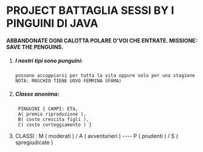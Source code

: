 # PROJECT BATTAGLIA SESSI BY I PINGUINI DI JAVA
#### ABBANDONATE OGNI CALOTTA POLARE O'VOI CHE ENTRATE. MISSIONE: SAVE THE PENGUINS. 

1. ##### I nostri tipi sono punguini:
       possono accoppiarsi per tutta la vita oppure solo per una stagione NOTA: MASCHIO TIENE UOVO FEMMINA SFAMA)
1. ##### Classe anonima:
        PINGUINI { CAMPI: ETà, 
        A( premio riproduzione ), 
        B( costo crescita figli ), 
        C( costo corteggiamento ) }
1. CLASSI : M ( moderati ) / A ( avventurieri ) ---- P ( prudenti ) / S ( spregiudicate )
